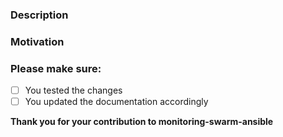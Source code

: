 ### Description

### Motivation

### Please make sure:

- [ ] You tested the changes
- [ ] You updated the documentation accordingly

**Thank you for your contribution to monitoring-swarm-ansible**
